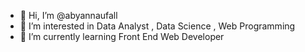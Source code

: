 - 👋 Hi, I’m @abyannaufall
- 👀 I’m interested in Data Analyst , Data Science , Web Programming
- 🌱 I’m currently learning Front End Web Developer


<!---
abyannaufall/abyannaufall is a ✨ special ✨ repository because its `README.md` (this file) appears on your GitHub profile.
You can click the Preview link to take a look at your changes.
--->
